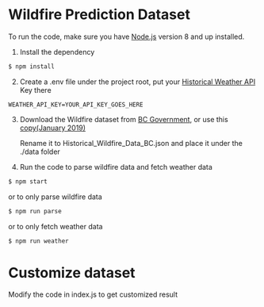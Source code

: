 # Wildfire Prediction Dataset

To run the code, make sure you have [Node.js](https://nodejs.org/en/) version 8 and up installed.
1. Install the dependency
```sh
$ npm install
```

2. Create a .env file under the project root, put your [Historical Weather API](https://www.worldweatheronline.com/developer/api/docs/historical-weather-api.aspx#weather_element) Key there
```
WEATHER_API_KEY=YOUR_API_KEY_GOES_HERE
```

3. Download the Wildfire dataset from [BC Government](https://catalogue.data.gov.bc.ca/dataset/fire-incident-locations-historical), or use this [copy(January 2019)](https://drive.google.com/file/d/10smbxPCpOpW4sNQWaG5obkZCLDx9ZLYz/view?usp=sharing)

    Rename it to Historical_Wildfire_Data_BC.json and place it under the ./data folder

4. Run the code
to parse wildfire data and fetch weather data
```sh
$ npm start
```
or to only parse wildfire data
```sh
$ npm run parse
```
or to only fetch weather data
```sh
$ npm run weather
```

# Customize dataset
Modify the code in index.js to get customized result